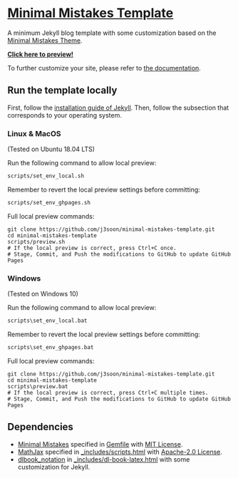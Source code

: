 # [Minimal Mistakes Template](https://github.com/j3soon/minimal-mistakes-template/)

A minimum Jekyll blog template with some customization based on the [Minimal Mistakes Theme](https://mmistakes.github.io/minimal-mistakes/).

**[Click here to preview!](https://j3soon.github.io/minimal-mistakes-template/styling-syntax-test/)**

To further customize your site, please refer to [the documentation](https://mmistakes.github.io/minimal-mistakes/docs/quick-start-guide/).

## Run the template locally

First, follow the [installation guide of Jekyll](https://jekyllrb.com/docs/installation/). Then, follow the subsection that corresponds to your operating system.

### Linux & MacOS

(Tested on Ubuntu 18.04 LTS)

Run the following command to allow local preview:

```sh
scripts/set_env_local.sh
```

Remember to revert the local preview settings before committing:

```sh
scripts/set_env_ghpages.sh
```

Full local preview commands:

```
git clone https://github.com/j3soon/minimal-mistakes-template.git
cd minimal-mistakes-template
scripts/preview.sh
# If the local preview is correct, press Ctrl+C once.
# Stage, Commit, and Push the modifications to GitHub to update GitHub Pages
```

### Windows

(Tested on Windows 10)

Run the following command to allow local preview:

```sh
scripts\set_env_local.bat
```

Remember to revert the local preview settings before committing:

```sh
scripts\set_env_ghpages.bat
```

Full local preview commands:

```
git clone https://github.com/j3soon/minimal-mistakes-template.git
cd minimal-mistakes-template
scripts\preview.bat
# If the local preview is correct, press Ctrl+C multiple times.
# Stage, Commit, and Push the modifications to GitHub to update GitHub Pages
```

## Dependencies

- [Minimal Mistakes](https://github.com/mmistakes/minimal-mistakes/releases) specified in [Gemfile](Gemfile) with [MIT License](https://github.com/mmistakes/minimal-mistakes/blob/master/LICENSE).
- [MathJax](https://github.com/mathjax/MathJax/releases) specified in [_includes/scripts.html](_includes/scripts.html) with [Apache-2.0 License](https://github.com/mathjax/MathJax/blob/master/LICENSE).
- [dlbook_notation](https://github.com/goodfeli/dlbook_notation) in [_includes/dl-book-latex.html](_includes/scripts.html) with some customization for Jekyll.
